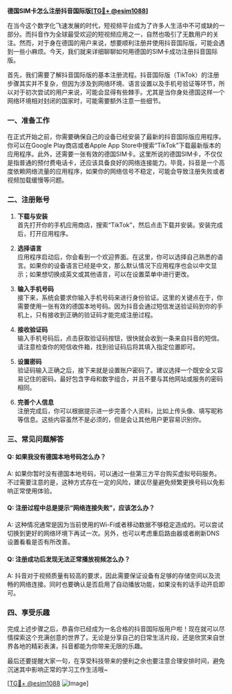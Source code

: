 **德国SIM卡怎么注册抖音国际版[[TG💪+ @esim1088](https://t.me/s/esim1088)]**

在当今这个数字化飞速发展的时代，短视频平台成为了许多人生活中不可或缺的一部分。而抖音作为全球最受欢迎的短视频应用之一，自然也吸引了无数用户的关注。然而，对于身在德国的用户来说，想要顺利注册并使用抖音国际版，可能会遇到一些小麻烦。今天，我们就来详细聊聊如何用德国的SIM卡成功注册抖音国际版。

首先，我们需要了解抖音国际版的基本注册流程。抖音国际版（TikTok）的注册步骤其实并不复杂，但因为涉及到网络环境、语言设置以及手机号验证等环节，所以对于初次尝试的用户来说，可能会显得有些棘手。尤其是当你身处德国这样一个网络环境相对封闭的国家时，可能需要额外注意一些细节。

### 一、准备工作

在正式开始之前，你需要确保自己的设备已经安装了最新的抖音国际版应用程序。你可以在Google Play商店或者Apple App Store中搜索“TikTok”下载最新版本的应用程序。此外，还需要一张有效的德国SIM卡。这里所说的德国SIM卡，不仅仅是指普通的预付费电话卡，还应该具备良好的网络连接能力。毕竟，抖音是一个高度依赖网络流量的应用程序，如果你的网络信号不稳定，可能会导致注册失败或者视频加载缓慢等问题。

### 二、注册账号

1. **下载与安装**  
   首先打开你的手机应用商店，搜索“TikTok”，然后点击下载并安装。安装完成后，打开应用程序。

2. **选择语言**  
   应用程序启动后，你会看到一个欢迎界面。在这里，你可以选择自己熟悉的语言。如果你的设备语言已经是中文，那么默认情况下应用程序也会以中文显示；如果想切换成英文或其他语言，可以在设置菜单中进行更改。

3. **输入手机号码**  
   接下来，系统会要求你输入手机号码来进行身份验证。这里的关键点在于，你需要使用一张有效的德国本地号码。因为抖音会通过短信发送验证码到你的手机上，只有接收到正确的验证码才能完成注册过程。

4. **接收验证码**  
   输入手机号码后，点击获取验证码按钮，很快就会收到一条来自抖音的短信。请注意检查你的短信收件箱，找到验证码后将其填入指定位置即可。

5. **设置密码**  
   验证码输入正确之后，接下来就是设置账户密码了。建议选择一个既安全又容易记住的密码，最好包含字母和数字组合，并且不要与其他网站或服务的密码相同。

6. **完善个人信息**  
   注册完成后，你可以根据提示进一步完善个人资料，比如上传头像、填写昵称等信息。这些内容虽然不是必须的，但是会让其他用户更容易识别你。

### 三、常见问题解答

#### Q: 如果我没有德国本地号码怎么办？
A: 如果你暂时没有德国本地号码，可以通过一些第三方平台购买虚拟号码服务。不过需要注意的是，这种方式存在一定的风险，建议尽量避免频繁更换号码以免影响正常使用体验。

#### Q: 注册过程中总是提示“网络连接失败”，应该怎么办？
A: 这种情况通常是因为当前使用的Wi-Fi或者移动数据不够稳定造成的。可以尝试切换到更好的网络环境下再试一次。另外，也可以考虑重启路由器或者刷新DNS设置看看是否有所改善。

#### Q: 注册成功后发现无法正常播放视频怎么办？
A: 抖音对于视频质量有较高的要求，因此需要保证设备有足够的存储空间以及流畅的网络连接。同时也要确认是否启用了自动播放功能，如果没有的话手动开启即可。

### 四、享受乐趣

完成上述步骤之后，恭喜你已经成为一名合格的抖音国际版用户啦！现在就可以尽情探索这个充满创意的世界了。无论是分享自己的日常生活片段，还是欣赏来自世界各地的精彩表演，抖音都能为你带来无限的乐趣。

最后还要提醒大家一句，在享受科技带来的便利之余也要注意合理安排时间，避免沉迷其中影响正常的学习工作生活哦~

[[TG💪+ @esim1088](https://t.me/s/esim1088) ![Image](https://i.postimg.cc/4NQfJmqS/Snipaste-2025-05-13-00-14-12.png)]